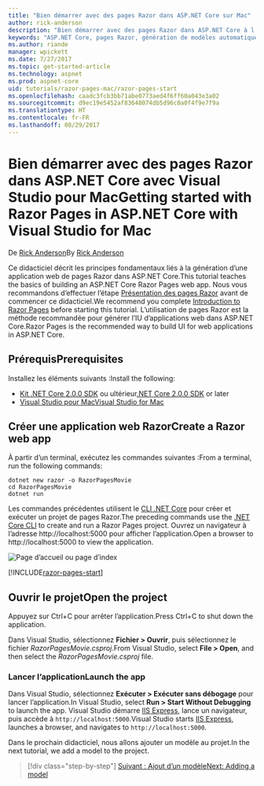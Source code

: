 ```yaml
---
title: "Bien démarrer avec des pages Razor dans ASP.NET Core sur Mac"
author: rick-anderson
description: "Bien démarrer avec des pages Razor dans ASP.NET Core à l’aide de Visual Studio pour Mac"
keywords: "ASP.NET Core, pages Razor, génération de modèles automatique, Entity Framework Core, EF, EF Core, base de données, mac, macOS, Visual Studio pour Mac"
ms.author: riande
manager: wpickett
ms.date: 7/27/2017
ms.topic: get-started-article
ms.technology: aspnet
ms.prod: aspnet-core
uid: tutorials/razor-pages-mac/razor-pages-start
ms.openlocfilehash: caadc3fcb3bb71abe0773aed4f6ff60a043e3a02
ms.sourcegitcommit: d9ec19e5452af83648074db5d96c0a0f4f9e7f9a
ms.translationtype: HT
ms.contentlocale: fr-FR
ms.lasthandoff: 08/29/2017
---
```

# <a name="getting-started-with-razor-pages-in-aspnet-core-with-visual-studio-for-mac"></a><span data-ttu-id="e59ba-104">Bien démarrer avec des pages Razor dans ASP.NET Core avec Visual Studio pour Mac</span><span class="sxs-lookup"><span data-stu-id="e59ba-104">Getting started with Razor Pages in ASP.NET Core with Visual Studio for Mac</span></span>

<span data-ttu-id="e59ba-105">De [Rick Anderson](https://twitter.com/RickAndMSFT)</span><span class="sxs-lookup"><span data-stu-id="e59ba-105">By [Rick Anderson](https://twitter.com/RickAndMSFT)</span></span>

<span data-ttu-id="e59ba-106">Ce didacticiel décrit les principes fondamentaux liés à la génération d’une application web de pages Razor dans ASP.NET Core.</span><span class="sxs-lookup"><span data-stu-id="e59ba-106">This tutorial teaches the basics of building an ASP.NET Core Razor Pages web app.</span></span> <span data-ttu-id="e59ba-107">Nous vous recommandons d’effectuer l’étape [Présentation des pages Razor](xref:mvc/razor-pages/index) avant de commencer ce didacticiel.</span><span class="sxs-lookup"><span data-stu-id="e59ba-107">We recommend you complete [Introduction to Razor Pages](xref:mvc/razor-pages/index) before starting this tutorial.</span></span> <span data-ttu-id="e59ba-108">L’utilisation de pages Razor est la méthode recommandée pour générer l’IU d’applications web dans ASP.NET Core.</span><span class="sxs-lookup"><span data-stu-id="e59ba-108">Razor Pages is the recommended way to build UI for web applications in ASP.NET Core.</span></span>

## <a name="prerequisites"></a><span data-ttu-id="e59ba-109">Prérequis</span><span class="sxs-lookup"><span data-stu-id="e59ba-109">Prerequisites</span></span>

<span data-ttu-id="e59ba-110">Installez les éléments suivants :</span><span class="sxs-lookup"><span data-stu-id="e59ba-110">Install the following:</span></span>

* <span data-ttu-id="e59ba-111">[Kit .NET Core 2.0.0 SDK](https://dot.net/core) ou ultérieur</span><span class="sxs-lookup"><span data-stu-id="e59ba-111">[.NET Core 2.0.0 SDK](https://dot.net/core) or later</span></span>
* [<span data-ttu-id="e59ba-112">Visual Studio pour Mac</span><span class="sxs-lookup"><span data-stu-id="e59ba-112">Visual Studio for Mac</span></span>](https://www.visualstudio.com/vs/visual-studio-mac/)

## <a name="create-a-razor-web-app"></a><span data-ttu-id="e59ba-113">Créer une application web Razor</span><span class="sxs-lookup"><span data-stu-id="e59ba-113">Create a Razor web app</span></span>

<span data-ttu-id="e59ba-114">À partir d’un terminal, exécutez les commandes suivantes :</span><span class="sxs-lookup"><span data-stu-id="e59ba-114">From a terminal, run the following commands:</span></span>

```console
dotnet new razor -o RazorPagesMovie
cd RazorPagesMovie
dotnet run
```

<span data-ttu-id="e59ba-115">Les commandes précédentes utilisent le [CLI .NET Core](https://docs.microsoft.com/dotnet/core/tools/dotnet) pour créer et exécuter un projet de pages Razor.</span><span class="sxs-lookup"><span data-stu-id="e59ba-115">The preceding commands use the [.NET Core CLI](https://docs.microsoft.com/dotnet/core/tools/dotnet) to create and run a Razor Pages project.</span></span> <span data-ttu-id="e59ba-116">Ouvrez un navigateur à l’adresse http://localhost:5000 pour afficher l’application.</span><span class="sxs-lookup"><span data-stu-id="e59ba-116">Open a browser to http://localhost:5000 to view the application.</span></span>

![Page d’accueil ou page d’index](../razor-pages/razor-pages-start/_static/home.png)

[!INCLUDE[razor-pages-start](../../includes/RP/razor-pages-start.md)]

## <a name="open-the-project"></a><span data-ttu-id="e59ba-118">Ouvrir le projet</span><span class="sxs-lookup"><span data-stu-id="e59ba-118">Open the project</span></span>

<span data-ttu-id="e59ba-119">Appuyez sur Ctrl+C pour arrêter l’application.</span><span class="sxs-lookup"><span data-stu-id="e59ba-119">Press Ctrl+C to shut down the application.</span></span>

<span data-ttu-id="e59ba-120">Dans Visual Studio, sélectionnez **Fichier > Ouvrir**, puis sélectionnez le fichier *RazorPagesMovie.csproj*.</span><span class="sxs-lookup"><span data-stu-id="e59ba-120">From Visual Studio, select **File > Open**, and then select the *RazorPagesMovie.csproj* file.</span></span>

### <a name="launch-the-app"></a><span data-ttu-id="e59ba-121">Lancer l’application</span><span class="sxs-lookup"><span data-stu-id="e59ba-121">Launch the app</span></span>

<span data-ttu-id="e59ba-122">Dans Visual Studio, sélectionnez **Exécuter > Exécuter sans débogage** pour lancer l’application.</span><span class="sxs-lookup"><span data-stu-id="e59ba-122">In Visual Studio, select **Run > Start Without Debugging** to launch the app.</span></span> <span data-ttu-id="e59ba-123">Visual Studio démarre [IIS Express](http://www.iis.net/learn/extensions/introduction-to-iis-express/iis-express-overview), lance un navigateur, puis accède à `http://localhost:5000`.</span><span class="sxs-lookup"><span data-stu-id="e59ba-123">Visual Studio starts [IIS Express](http://www.iis.net/learn/extensions/introduction-to-iis-express/iis-express-overview), launches a browser, and navigates to `http://localhost:5000`.</span></span>

<span data-ttu-id="e59ba-124">Dans le prochain didacticiel, nous allons ajouter un modèle au projet.</span><span class="sxs-lookup"><span data-stu-id="e59ba-124">In the next tutorial, we add a model to the project.</span></span>

>[!div class="step-by-step"]
[<span data-ttu-id="e59ba-125">Suivant : Ajout d’un modèle</span><span class="sxs-lookup"><span data-stu-id="e59ba-125">Next: Adding a model</span></span>](xref:tutorials/razor-pages-mac/model)
